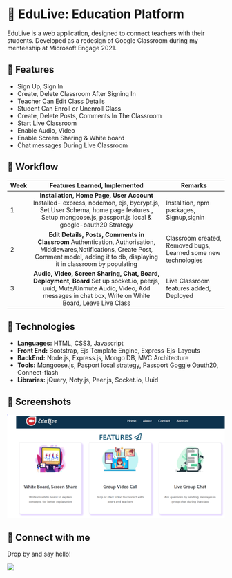 
#  🚩  EduLive: Education Platform

EduLive is a web application, 
designed to connect teachers with their students.
Developed as a redesign of Google Classroom during 
my menteeship at Microsoft Engage 2021.



##  🚩 Features

- Sign Up, Sign In 
- Create, Delete Classroom After Signing In
- Teacher Can Edit Class Details
- Student Can Enroll or Unenroll Class
- Create, Delete Posts, Comments In The Classroom
- Start Live Classroom
- Enable Audio, Video 
- Enable Screen Sharing & White board
- Chat messages During Live Classroom



##  🚩 Workflow

| Week | Features Learned, Implemented  |  Remarks |
|------|:----:|---------|
| 1    | **Installation, Home Page, User Account**  Installed- express, nodemon, ejs, bycrypt.js, Set User Schema, home page features , Setup mongoose.js, passport.js local & google-oauth20 Strategy |  Installtion, npm packages, Signup,signin |
| 2   | **Edit Details, Posts, Comments in Classroom** Authentication, Authorisation, Middlewares,Notifications, Create Post, Comment model, adding it to db, displaying it in classroom by populating   | Classroom created, Removed bugs, Learned some new technologies  |
| 3   | **Audio, Video, Screen Sharing, Chat, Board, Deployment, Board**  Set up socket.io, peerjs, uuid, Mute/Unmute Audio, Video, Add messages in chat box, Write on White Board, Leave Live Class  |  Live Classroom features added, Deployed |



## 🚩 Technologies

- **Languages:** HTML, CSS3, Javascript
- **Front End:** Bootstrap, Ejs Template Engine, Express-Ejs-Layouts
- **BackEnd:** Node.js, Express.js, Mongo DB, MVC Architecture
- **Tools:** Mongoose.js, Pasport local strategy, Passport Goggle Oauth20, Connect-flash
- **Libraries:** jQuery, Noty.js, Peer.js, Socket.io,  Uuid 



## 🚩 Screenshots
![](screenshots/about.PNG)


## 🚩 Connect with me
Drop by and say hello!

[<img height="20" src="https://img.shields.io/badge/linkedin-0077B5.svg?&style=for-the-badge&logo=linkedin&logoColor=white" />][LinkedIn]

[linkedIn]: https://www.linkedin.com/in/manvi-bansal-8649821a1/

